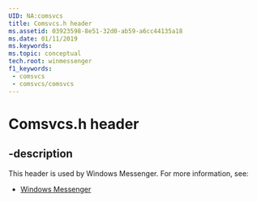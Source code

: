 ```yaml
---
UID: NA:comsvcs
title: Comsvcs.h header
ms.assetid: 03923598-8e51-32d0-ab59-a6cc44135a18
ms.date: 01/11/2019
ms.keywords: 
ms.topic: conceptual
tech.root: winmessenger
f1_keywords:
 - comsvcs
 - comsvcs/comsvcs
---
```


# Comsvcs.h header


## -description

This header is used by Windows Messenger. For more information, see:

- [Windows Messenger](../_winmessenger/index.md)

